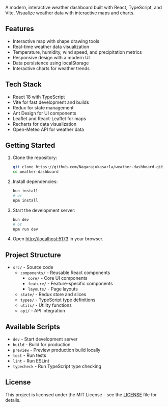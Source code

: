 
A modern, interactive weather dashboard built with React, TypeScript, and Vite. Visualize weather data with interactive maps and charts.

## Features

- Interactive map with shape drawing tools
- Real-time weather data visualization
- Temperature, humidity, wind speed, and precipitation metrics
- Responsive design with a modern UI
- Data persistence using localStorage
- Interactive charts for weather trends

## Tech Stack

- React 18 with TypeScript
- Vite for fast development and builds
- Redux for state management
- Ant Design for UI components
- Leaflet and React-Leaflet for maps
- Recharts for data visualization
- Open-Meteo API for weather data

## Getting Started

1. Clone the repository:
   ```bash
   git clone https://github.com/Nagarajukasarla/weather-dashboard.git
   cd weather-dashboard
   ```

2. Install dependencies:
   ```bash
   bun install
   # or
   npm install
   ```

3. Start the development server:
   ```bash
   bun dev
   # or
   npm run dev
   ```

4. Open [http://localhost:5173](http://localhost:5173) in your browser.

## Project Structure

- `src/` - Source code
  - `components/` - Reusable React components
    - `core/` - Core UI components
    - `feature/` - Feature-specific components
    - `layouts/` - Page layouts
  - `state/` - Redux store and slices
  - `types/` - TypeScript type definitions
  - `utils/` - Utility functions
  - `api/` - API integration

## Available Scripts

- `dev` - Start development server
- `build` - Build for production
- `preview` - Preview production build locally
- `test` - Run tests
- `lint` - Run ESLint
- `typecheck` - Run TypeScript type checking

## License

This project is licensed under the MIT License - see the [LICENSE](LICENSE) file for details.
